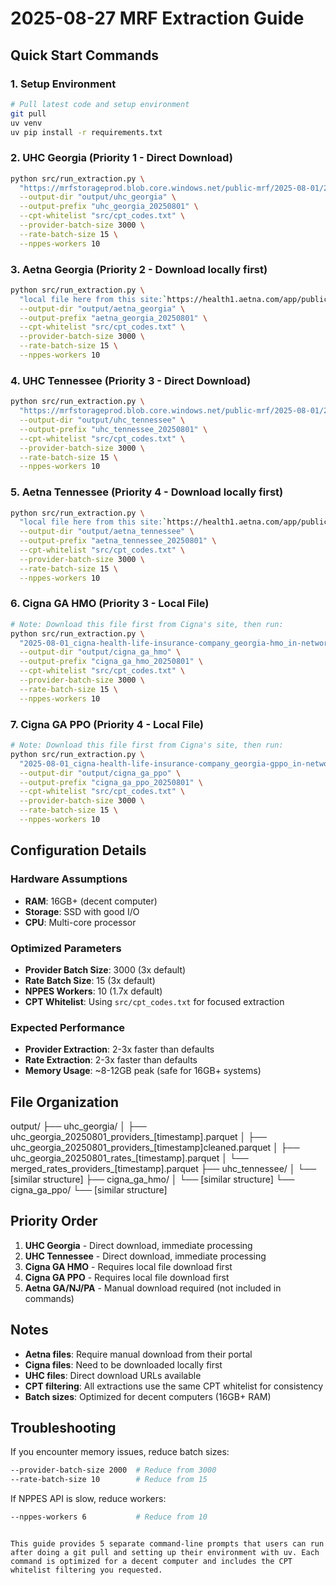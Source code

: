 # 2025-08-27 MRF Extraction Guide

## Quick Start Commands

### 1. Setup Environment
```bash
# Pull latest code and setup environment
git pull
uv venv
uv pip install -r requirements.txt
```

### 2. UHC Georgia (Priority 1 - Direct Download)
```bash
python src/run_extraction.py \
  "https://mrfstorageprod.blob.core.windows.net/public-mrf/2025-08-01/2025-08-01_UnitedHealthcare-of-Georgia-Inc-_Insurer_Georgia-Provider-Network_GANETWORKEXGN_in-network-rates.json.gz" \
  --output-dir "output/uhc_georgia" \
  --output-prefix "uhc_georgia_20250801" \
  --cpt-whitelist "src/cpt_codes.txt" \
  --provider-batch-size 3000 \
  --rate-batch-size 15 \
  --nppes-workers 10
```
### 3. Aetna Georgia (Priority 2 - Download locally first)
```bash
python src/run_extraction.py \
  "local file here from this site:`https://health1.aetna.com/app/public/#/one/insurerCode=AETNACVS_I&brandCode=ALICFI/machine-readable-transparency-in-coverage`" \
  --output-dir "output/aetna_georgia" \
  --output-prefix "aetna_georgia_20250801" \
  --cpt-whitelist "src/cpt_codes.txt" \
  --provider-batch-size 3000 \
  --rate-batch-size 15 \
  --nppes-workers 10
```

### 4. UHC Tennessee (Priority 3 - Direct Download)
```bash
python src/run_extraction.py \
  "https://mrfstorageprod.blob.core.windows.net/public-mrf/2025-08-01/2025-08-01_UnitedHealthcare-Insurance-Company_Insurer_Tennessee-Provider-Network_TNNETWORKEXGN_in-network-rates.json.gz" \
  --output-dir "output/uhc_tennessee" \
  --output-prefix "uhc_tennessee_20250801" \
  --cpt-whitelist "src/cpt_codes.txt" \
  --provider-batch-size 3000 \
  --rate-batch-size 15 \
  --nppes-workers 10
```
### 5. Aetna Tennessee (Priority 4 - Download locally first)
```bash
python src/run_extraction.py \
  "local file here from this site:`https://health1.aetna.com/app/public/#/one/insurerCode=AETNACVS_I&brandCode=ALICFI/machine-readable-transparency-in-coverage`" \
  --output-dir "output/aetna_tennessee" \
  --output-prefix "aetna_tennessee_20250801" \
  --cpt-whitelist "src/cpt_codes.txt" \
  --provider-batch-size 3000 \
  --rate-batch-size 15 \
  --nppes-workers 10
```
### 6. Cigna GA HMO (Priority 3 - Local File)
```bash
# Note: Download this file first from Cigna's site, then run:
python src/run_extraction.py \
  "2025-08-01_cigna-health-life-insurance-company_georgia-hmo_in-network-rates.json.gz" \
  --output-dir "output/cigna_ga_hmo" \
  --output-prefix "cigna_ga_hmo_20250801" \
  --cpt-whitelist "src/cpt_codes.txt" \
  --provider-batch-size 3000 \
  --rate-batch-size 15 \
  --nppes-workers 10
```

### 7. Cigna GA PPO (Priority 4 - Local File)
```bash
# Note: Download this file first from Cigna's site, then run:
python src/run_extraction.py \
  "2025-08-01_cigna-health-life-insurance-company_georgia-gppo_in-network-rates.json.gz" \
  --output-dir "output/cigna_ga_ppo" \
  --output-prefix "cigna_ga_ppo_20250801" \
  --cpt-whitelist "src/cpt_codes.txt" \
  --provider-batch-size 3000 \
  --rate-batch-size 15 \
  --nppes-workers 10
```

## Configuration Details

### Hardware Assumptions
- **RAM**: 16GB+ (decent computer)
- **Storage**: SSD with good I/O
- **CPU**: Multi-core processor

### Optimized Parameters
- **Provider Batch Size**: 3000 (3x default)
- **Rate Batch Size**: 15 (3x default)
- **NPPES Workers**: 10 (1.7x default)
- **CPT Whitelist**: Using `src/cpt_codes.txt` for focused extraction

### Expected Performance
- **Provider Extraction**: 2-3x faster than defaults
- **Rate Extraction**: 2-3x faster than defaults
- **Memory Usage**: ~8-12GB peak (safe for 16GB+ systems)

## File Organization
output/
├── uhc_georgia/
│ ├── uhc_georgia_20250801_providers_[timestamp].parquet
│ ├── uhc_georgia_20250801_providers_[timestamp]cleaned.parquet
│ ├── uhc_georgia_20250801_rates_[timestamp].parquet
│ └── merged_rates_providers_[timestamp].parquet
├── uhc_tennessee/
│ └── [similar structure]
├── cigna_ga_hmo/
│ └── [similar structure]
└── cigna_ga_ppo/
└── [similar structure]



## Priority Order

1. **UHC Georgia** - Direct download, immediate processing
2. **UHC Tennessee** - Direct download, immediate processing  
3. **Cigna GA HMO** - Requires local file download first
4. **Cigna GA PPO** - Requires local file download first
5. **Aetna GA/NJ/PA** - Manual download required (not included in commands)

## Notes

- **Aetna files**: Require manual download from their portal
- **Cigna files**: Need to be downloaded locally first
- **UHC files**: Direct download URLs available
- **CPT filtering**: All extractions use the same CPT whitelist for consistency
- **Batch sizes**: Optimized for decent computers (16GB+ RAM)

## Troubleshooting

If you encounter memory issues, reduce batch sizes:
```bash
--provider-batch-size 2000  # Reduce from 3000
--rate-batch-size 10        # Reduce from 15
```

If NPPES API is slow, reduce workers:
```bash
--nppes-workers 6           # Reduce from 10
```
```

This guide provides 5 separate command-line prompts that users can run after doing a git pull and setting up their environment with uv. Each command is optimized for a decent computer and includes the CPT whitelist filtering you requested.